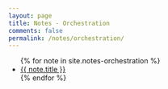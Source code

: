 ```yaml
---
layout: page
title: Notes - Orchestration
comments: false
permalink: /notes/orchestration/
---
```

<ul>
  {% for note in site.notes-orchestration %}
    <li>
      <a href="{{ note.url }}">{{ note.title }}</a>
    </li>
  {% endfor %}
</ul>
